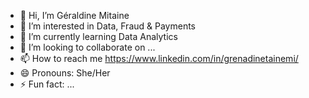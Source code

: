 - 👋 Hi, I’m Géraldine Mitaine
- 👀 I’m interested in Data, Fraud & Payments
- 🌱 I’m currently learning Data Analytics
- 💞️ I’m looking to collaborate on ...
- 📫 How to reach me https://www.linkedin.com/in/grenadinetainemi/
- 😄 Pronouns: She/Her
- ⚡ Fun fact: ...

<!---
GrenadineMTN/GrenadineMTN is a ✨ special ✨ repository because its `README.md` (this file) appears on your GitHub profile.
You can click the Preview link to take a look at your changes.
--->
